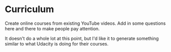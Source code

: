 Curriculum
==========

Create online courses from existing YouTube videos. Add in some questions here and there to make people pay attention.

It doesn't do a whole lot at this point, but I'd like it to generate something similar to what Udacity is doing for their courses.